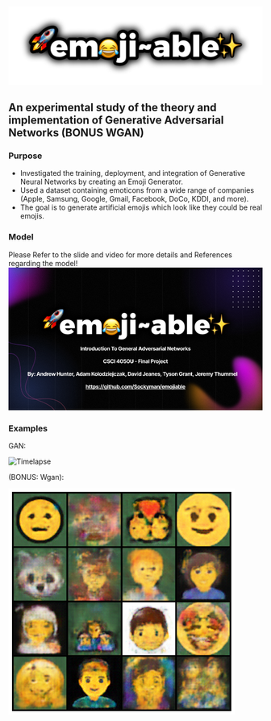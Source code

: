 ![Emojibale](READMEimages/emojiable.png)

## An experimental study of the theory and implementation of Generative Adversarial Networks (BONUS WGAN)
### Purpose 
- Investigated the training, deployment, and integration of Generative Neural Networks by creating an Emoji Generator.
- Used a dataset containing emoticons from a wide range of companies (Apple, Samsung, Google, Gmail, Facebook, DoCo, KDDI, and more).
- The goal is to generate artificial emojis which look like they could be real emojis.

### Model
Please Refer to the slide and video for more details and References regarding the model!
[![Watch the video](READMEimages/thumnail.png)](https://www.youtube.com/watch?v=O2hfAqMDoOw)

### Examples
GAN: 

![Timelapse](READMEimages/progress.gif)

(BONUS: Wgan):

![Wgan](READMEimages/wgan.png)

